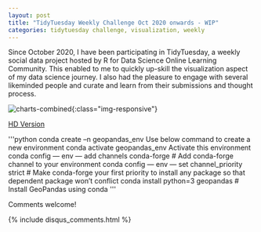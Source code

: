 ```yaml
---
layout: post
title: "TidyTuesday Weekly Challenge Oct 2020 onwards - WIP"
categories: tidytuesday challenge, visualization, weekly
---
```

Since October 2020, I have been participating in TidyTuesday, a weekly social data project hosted by R for Data Science Online Learning Community. This enabled to me to quickly up-skill the visualization aspect of my data science journey. I also had the pleasure to engage with several likeminded people and curate and learn from their submissions and thought process. 


![charts-combined](/images/Challenges-and-Competitions/2021-04-Charts-Combined2.jpg){:class="img-responsive"}

[HD Version](/images/Challenges-and-Competitions/2021-04-Charts-Combined.png)

'''python
conda create –n geopandas_env  Use below command to create a new environment
conda activate geopandas_env  Activate this environment
conda config — env — add channels conda-forge  # Add conda-forge channel to your environment
conda config — env — set channel_priority strict  # Make conda-forge your first priority to install any package so that dependent package won’t conflict
conda install python=3 geopandas  # Install GeoPandas using conda
'''

Comments welcome!

{% include disqus_comments.html %}
